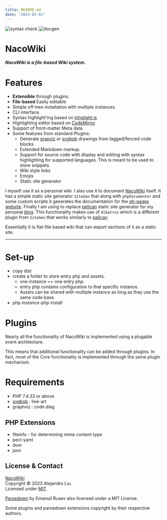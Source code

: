 ```yaml
---
title: README.md
date: "2023-03-01"
---
```

<!-- This is shown in the Github repo, so only use GFM markup. -->

![syntax check](https://github.com/iliu-net/NacoWiki/actions/workflows/static-checks.yaml/badge.svg)
![docgen](https://github.com/iliu-net/NacoWiki/actions/workflows/gh-page-update.yml/badge.svg)

# NacoWiki

**_NacoWiki is a file-based Wiki system._**

# Features

- **Extensible** through plugins.
- **File-based** Easily editable
- Simple off-tree installation with multiple instances.
- CLI interface.
- Syntax highlight'ing based on [hihglight.js](https://highlightjs.org/)
- Highlighting editor based on [CodeMirror](https://codemirror.net/)
- Support of front-matter Meta data.
- Some features from standard Plugins:
  - Generate [grapviz](https://graphviz.org/) or [svgbob](https://github.com/ivanceras/svgbob) drawings from tagged/fenced code blocks
  - Extended Markdown markup.
  - Support for source code with display and editing with syntax highlighting for supported
    languages.  This is meant to be used to store snippets
  - Wiki style links
  - Emojis
  - Static site generator

I myself use it as a personal wiki.  I also use it to document
[NacoWiki][nw] itself.  It has a simple static site generator
`SiteGen` that along with `phpDocumentor` and some custom scripts
it generates the documentation for the
[gh-pages website](https://iliu-net.github.io/NacoWiki/).  Finally
I am using to replace [pelican][pp] static
site generator for my personal [blog](https://0ink.net/).  This
functionality makes use of `Albatros` which is a different plugin
from `SiteGen` that works similarly to [palican][pp]

Essentially it is flat-file based wiki that can export sections of
it as a static site.

***

# Set-up

- copy dist
- create a folder to store entry php and assets.
  - one instance == one entry php.
  - entry php contains configuration to that specific instance.
  - Assets can be shared with multiple instance as long as they use the same code base.
- php _instance-php_ install

# Plugins

Nearly all the functionality of NacoWiki is implemented using
a plugable event architecture.

This means that additional functionality can be added through
plugins.  In fact, most of the Core functionality is implemented
through the same plugin mechanism.

# Requirements

- PHP 7.4.33 or above
- [svgbob](https://github.com/ivanceras/svgbob) : line-art
- graphviz : code diag

## PHP Extensions

- fileinfo - for determining mime content type
- pecl-yaml
- dom
- json

## License & Contact

[NacoWiki][nw] \
Copyright &copy; 2023 Alejandro Liu. \
Licensed under [MIT](https://opensource.org/licenses/MIT).

[Parsedown](https://github.com/erusev/parsedown) by Emanuil Rusev also licensed under a MIT License.

Some plugins and parsedown extensions copyright by their respective authors.

  [nw]: https://github.com/iliu-net/NacoWiki/
  [pp]: https://getpelican.com/
